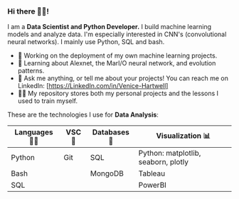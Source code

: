 ### Hi there 🙋‍♂️!

I am a **Data Scientist and Python Developer.** I build machine learning models and analyze data. I'm especially interested in CNN's (convolutional neural networks). I mainly use Python, SQL and bash.

-  🔭 Working on the deployment of my own machine learning projects.
-  🌱 Learning about Alexnet, the MarI/O neural network, and evolution patterns.
-  💬 Ask me anything, or tell me about your projects! You can reach me on LinkedIn: [https://LinkedIn.com/in/Venice-Hartwell]
-  👨‍🎓 My repository stores both my personal projects and the lessons I used to train myself.

These are the technologies I use for **Data Analysis**:

| **Languages** 🧑‍💻 | **VSC** 📆| **Databases** 🐬 | **Visualization** 📊|
| --------------- | --------------- | --------------- | --------------- |
| Python | Git| SQL | Python: matplotlib, seaborn, plotly |
| Bash | | MongoDB | Tableau
| SQL|  | | PowerBI
